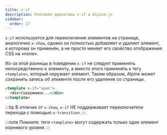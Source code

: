 ```yaml
---
title: x-if
description: Описание директивы x-if в Alpine.js
sidebar:
  order: 17
---
```


`x-if` используется для переключения элементов на странице, аналогично `x-show`, однако он полностью добавляет и удаляет элемент, к которому он применён, а не просто меняет его свойство отображения CSS на «none».

Из-за этой разницы в поведении `x-if` не следует применять непосредственно к элементу, а вместо этого применять к тегу `<template>`, который окружает элемент. Таким образом, Alpine может сохранить запись об элементе после его удаления со страницы.

```html
<template x-if="open">
  <div>Содержимое...</div>
</template>
```

:::tip
В отличие от `x-show`, `x-if` НЕ поддерживает переключатели перехода с помощью `x-transition`.
:::

:::note
Помните: теги `<template>` могут содержать только один элемент корневого уровня.
:::
